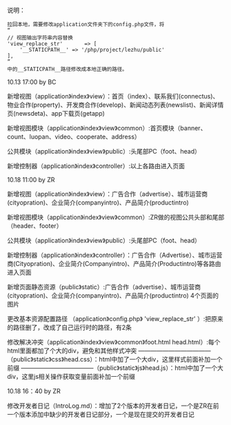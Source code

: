 
说明：
	


	拉回本地，需要修改application文件夹下的config.php文件，将
	“
	// 视图输出字符串内容替换
    'view_replace_str'       => [
        '__STATICPATH__' => '/php/project/lezhu/public'
    ],
	”
	中的__STATICPATH__路径修改成本地正确的路径。
	
	

10.13 17:00   by  BC

新增视图（application》index》view）：首页（index）、联系我们(connectus)、物业合作(property)、开发商合作(develop)、新闻动态列表(newslist)、新闻详情页(newsdeta)、app下载页(getapp)

新增视图模块（application》index》view》common）:首页模块（banner、count、luopan、video、cooperate、address）

公共模块（application》index》view》public）:头尾部PC（foot、head）

新增控制器（application》index》controller）:以上各路由进入页面



10.18 11:00   by  ZR

新增视图（application》index》view）：广告合作（advertise）、城市运营商(cityopration)、企业简介(companyintro)、产品简介(productintro)

新增视图模块（application》index》view》common）:ZR做的视图公共头部和尾部（header、footer）

公共模块（application》index》view》public）:头尾部PC（foot、head）

新增控制器（application》index》controller）：广告合作（Advertise）、城市运营商(Cityopration)、企业简介(Companyintro)、产品简介(Productintro)等各路由进入页面

新增页面静态资源（public》static）:广告合作（advertise）、城市运营商(cityopration)、企业简介(companyintro)、产品简介(productintro) 4个页面的图片

更改基本资源配置路径 （application》config.php》 'view_replace_str' ）:把原来的路径删了，改成了自己运行时的路径，有2条

修改解决冲突（application》index》view》common》foot.html head.html）:每个html里面都加了个大的div，避免和其他样式冲突
————————————（public》static》css》head.css）：html中加了一个大div，这里样式前面补加一个前缀
————————————（public》static》js》head.js）：html中加了一个大div，这里js相关操作获取变量前面补加一个前缀



10.18 16：40   by  ZR

修改开发者日记（IntroLog.md）：增加了2个版本的开发者日记，一个是ZR在前一个版本添加中缺少的开发者日记部分，一个是现在提交的开发者日记



